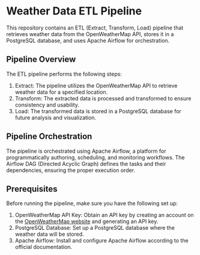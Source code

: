 # Weather Data ETL Pipeline

This repository contains an ETL (Extract, Transform, Load) pipeline that retrieves weather data from the OpenWeatherMap API, stores it in a PostgreSQL database, and uses Apache Airflow for orchestration.

## Pipeline Overview

The ETL pipeline performs the following steps:

1. Extract: The pipeline utilizes the OpenWeatherMap API to retrieve weather data for a specified location.
2. Transform: The extracted data is processed and transformed to ensure consistency and usability.
3. Load: The transformed data is stored in a PostgreSQL database for future analysis and visualization.

## Pipeline Orchestration

The pipeline is orchestrated using Apache Airflow, a platform for programmatically authoring, scheduling, and monitoring workflows. The Airflow DAG (Directed Acyclic Graph) defines the tasks and their dependencies, ensuring the proper execution order.

## Prerequisites

Before running the pipeline, make sure you have the following set up:

1. OpenWeatherMap API Key: Obtain an API key by creating an account on the [OpenWeatherMap website](https://openweathermap.org/) and generating an API key.
2. PostgreSQL Database: Set up a PostgreSQL database where the weather data will be stored.
3. Apache Airflow: Install and configure Apache Airflow according to the official documentation.

